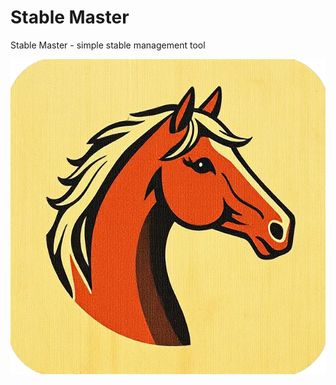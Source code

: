 # Stable Master

Stable Master - simple stable management tool

![stable-master](public/stablemaster.png 'Stable Master')
